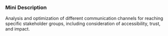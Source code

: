 ### Mini Description

Analysis and optimization of different communication channels for reaching specific stakeholder groups, including consideration of accessibility, trust, and impact.
